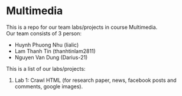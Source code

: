 # Multimedia
This is a repo for our team labs/projects in course Multimedia.\
Our team consists of 3 person:
- Huynh Phuong Nhu (lialic)
- Lam Thanh Tin (thanhtinlam2811)
- Nguyen Van Dung (Darius-21)

This is a list of our labs/projects:
1. Lab 1: Crawl HTML (for research paper, news, facebook posts and comments, google images).
